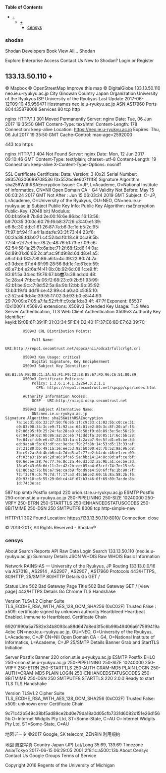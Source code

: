 <!-- markdown-toc start - Don't edit this section. Run M-x markdown-toc-generate-toc again -->
**Table of Contents**

- [-](#-)
    - [+](#)
        - [censys](#censys)

<!-- markdown-toc end -->

### shodan
Shodan Developers Book View All...
Shodan
 
Explore
Enterprise Access
Contact Us
New to Shodan?
Login or Register

133.13.50.110
+
-
© Mapbox © OpenStreetMap Improve this map © DigitalGlobe
133.13.50.110 neo.ie.u-ryukyu.ac.jp
City	Ginowan
Country	Japan
Organization	University of the Ryukyus
ISP	University of the Ryukyus
Last Update	2017-06-12T09:10:46.956471
Hostnames	neo.ie.u-ryukyu.ac.jp
ASN	AS17960
Ports
804435878008
Services
80
tcp
http
 
nginx
HTTP/1.1 301 Moved Permanently
Server: nginx
Date: Tue, 06 Jun 2017 19:35:50 GMT
Content-Type: text/html
Content-Length: 178
Connection: keep-alive
Location: https://neo.ie.u-ryukyu.ac.jp
Expires: Thu, 06 Jul 2017 19:35:50 GMT
Cache-Control: max-age=2592000

443
tcp
https
 
nginx
HTTP/1.1 404 Not Found
Server: nginx
Date: Mon, 12 Jun 2017 09:10:46 GMT
Content-Type: text/plain; charset=utf-8
Content-Length: 19
Connection: keep-alive
X-Content-Type-Options: nosniff

SSL Certificate
Certificate:
    Data:
        Version: 3 (0x2)
        Serial Number: 383576306689708536 (0x552bc9e607f11f8)
    Signature Algorithm: sha256WithRSAEncryption
        Issuer: C=JP, L=Academe, O=National Institute of Informatics, CN=NII Open Domain CA - G4
        Validity
            Not Before: May 15 06:03:24 2017 GMT
            Not After : Jun 15 06:03:24 2019 GMT
        Subject: C=JP, L=Academe, O=University of the Ryukyus, OU=NEO, CN=neo.ie.u-ryukyu.ac.jp
        Subject Public Key Info:
            Public Key Algorithm: rsaEncryption
                Public-Key: (2048 bit)
                Modulus:
                    00:b1:b9:e8:7b:8d:2e:00:16:6e:86:bc:16:13:56:
                    b9:70:35:30:0c:60:79:f6:b8:37:26:c3:40:ef:39:
                    e6:8c:30:dd:c1:61:26:87:7a:b6:3c:1d:b5:2c:95:
                    7f:97:bf:94:11:e4:1a:da:fe:93:3f:73:44:23:f6:
                    00:2a:88:fd:b0:71:c4:52:bd:f0:18:c8:0c:a9:5b:
                    77:f4:e2:f7:ef:bc:78:2c:48:76:b1:73:e7:09:c6:
                    62:54:58:1a:25:7b:6a:be:71:2f:68:f2:d6:14:0a:
                    6d:89:01:d6:66:2c:af:ac:9f:d9:8d:6d:d8:e1:a5:
                    a8:cf:bd:18:57:8f:86:a6:fa:4c:39:22:80:74:7a:
                    e3:3d:ee:67:d4:6f:99:28:56:8d:1c:1e:61:cb:59:
                    d6:e7:b4:e2:6a:f4:41:0b:0b:92:6d:08:1c:e9:ff:
                    83:6f:5a:34:ec:f9:76:67:bb:ab:7a:38:ad:dd:48:
                    3c:28:a4:7f:bc:fa:06:f2:68:23:c0:2b:51:93:99:
                    42:b1:be:9c:c7:8d:52:5a:6a:9b:12:bb:9b:35:92:
                    13:b3:19:fd:dd:f9:ce:42:99:c4:a0:a0:c5:85:10:
                    c2:52:a4:9d:4e:39:55:17:02:3d:93:b0:e8:44:93:
                    29:70:09:e7:05:a7:fa:52:ff:ff:c9:da:1d:a3:4f:
                    47:7f
                Exponent: 65537 (0x10001)
        X509v3 extensions:
            X509v3 Extended Key Usage: 
                TLS Web Server Authentication, TLS Web Client Authentication
            X509v3 Authority Key Identifier: 
                keyid:19:0B:6F:39:1F:31:03:34:5F:E4:D2:40:1F:37:E6:8D:E7:62:39:7C

            X509v3 CRL Distribution Points: 

                Full Name:
                  URI:http://repo1.secomtrust.net/sppca/nii/odca3/fullcrlg4.crl

            X509v3 Key Usage: critical
                Digital Signature, Key Encipherment
            X509v3 Subject Key Identifier: 
                6B:B1:5A:FB:D8:C1:3A:A1:F1:F9:C2:38:B5:67:FD:96:C6:51:00:89
            X509v3 Certificate Policies: 
                Policy: 1.3.6.1.4.1.32264.3.2.1.1
                  CPS: https://repo1.secomtrust.net/spcpp/cps/index.html

            Authority Information Access: 
                OCSP - URI:http://niig4.ocsp.secomtrust.net

            X509v3 Subject Alternative Name: 
                DNS:neo.ie.u-ryukyu.ac.jp
    Signature Algorithm: sha256WithRSAEncryption
         7a:1e:d1:6b:32:27:50:f6:85:1f:c9:33:c1:02:5b:c0:ce:31:
         c0:83:90:34:3c:e9:71:92:ac:64:01:e2:80:3c:8f:20:af:f8:
         b7:86:95:f0:25:24:fa:28:a9:c8:58:f9:d8:89:3e:5e:56:28:
         67:94:59:62:9b:86:a2:2c:eb:71:dd:fa:30:85:17:6c:bb:28:
         7e:04:cf:b0:e6:47:23:53:1a:c1:2a:b7:9e:5f:d1:e5:be:3d:
         ed:9a:a0:5b:63:df:cc:9e:bc:79:2f:8b:14:53:d5:13:33:af:
         37:21:80:b5:49:1a:3e:ee:53:92:b0:00:e3:7b:52:9a:96:d8:
         3b:c9:2a:8d:4b:b6:c4:7d:d5:a2:77:e2:b4:dc:46:e1:ec:09:
         cf:03:a3:1b:a9:2d:a6:9f:a5:5a:bb:14:24:8c:8d:af:ce:bf:
         09:6e:ee:28:7e:77:7e:0c:2a:4e:d3:d2:a5:9b:a1:ce:be:2d:
         18:a9:43:66:6d:11:2c:42:2b:ce:05:a4:63:cf:74:7e:15:d3:
         81:86:a2:76:b8:a7:9e:ca:b9:fb:d9:e4:50:6f:fa:1b:90:7f:
         72:f3:f9:c5:79:7d:ff:17:a3:45:b6:e2:60:1b:8a:58:2b:f6:
         89:93:10:c6:55:29:0d:c4:4f:67:b3:46:0f:69:89:7a:de:8b:
         1d:74:3e:ac
587
tcp
smtp
Postfix smtpd
220 orion.st.ie.u-ryukyu.ac.jp ESMTP Postfix
250-orion.st.ie.u-ryukyu.ac.jp
250-PIPELINING
250-SIZE 10240000
250-VRFY
250-ETRN
250-STARTTLS
250-ENHANCEDSTATUSCODES
250-8BITMIME
250-DSN
250 SMTPUTF8
8008
tcp
http-simple-new
 
 HTTP/1.1 302 Found
Location: https://133.13.50.110:8010/
Connection: close

© 2013-2017, All Rights Reserved - Shodan®

### censys

About
Search
Reports
API
Raw Data
Login
	Search 
133.13.50.110 (neo.ie.u-ryukyu.ac.jp)
 Summary
 Details
 JSON
 WHOIS
 Raw WHOIS
Basic Information

Network
RAINS-AS — University of the Ryukyus, JP
Routing
133.13.0.0/16 via AS7018 , AS2914 , AS2907 , AS2907 , AS17960
Protocols
443/HTTPS, 80/HTTP, 25/SMTP
80/HTTP
 Details   Go
GET /

Status Line
502 Bad Gateway
Page Title
502 Bad Gateway
GET /
[view page]
443/HTTPS
 Details   Go
Chrome TLS Handshake

Version
TLSv1.2
Cipher Suite
TLS_ECDHE_RSA_WITH_AES_128_GCM_SHA256 (0xC02F)
Trusted
False : x509: certificate signed by unknown authority
Heartbleed
Heartbeat Enabled. Immune to Heartbleed.
Certificate Chain

69201990a5a7582e34b8093ca88d647d8ed3f5c6b99b49406a617599419a4cbc 
CN=neo.ie.u-ryukyu.ac.jp, OU=NEO, O=University of the Ryukyus, L=Academe, C=JP 
CN=NII Open Domain CA - G4, O=National Institute of Informatics, L=Academe, C=JP
25/SMTP
 Details
Banner Grab and StartTLS Initiation

Server
Postfix
Banner
220 orion.st.ie.u-ryukyu.ac.jp ESMTP Postfix
EHLO
250-orion.st.ie.u-ryukyu.ac.jp 
250-PIPELINING 
250-SIZE 10240000 
250-VRFY 
250-ETRN 
250-STARTTLS 
250-AUTH CRAM-MD5 PLAIN LOGIN 
250-AUTH=CRAM-MD5 PLAIN LOGIN 
250-ENHANCEDSTATUSCODES 
250-8BITMIME 
250-DSN 
250 SMTPUTF8
STARTTLS
220 2.0.0 Ready to start TLS
TLS Handshake

Version
TLSv1.2
Cipher Suite
TLS_ECDHE_RSA_WITH_AES_128_GCM_SHA256 (0xC02F)
Trusted
False: x509: unknown error
Certificate Chain

9c71c42b549c38bf5ad89ce2bd0e79da18a0d05cfb7331d6082c151e26d1565b 
O=Internet Widgits Pty Ltd, ST=Some-State, C=AU 
O=Internet Widgits Pty Ltd, ST=Some-State, C=AU



地図データ ©2017 Google, SK telecom, ZENRIN
利用規約



地図
航空写真
Country
Japan (JP)
Lat/Long
35.69, 139.69
Timezone
Asia/Tokyo
2017-06-15 06:29:05
2001:2f8:1c:a500::13b
About Censys
Contact Us
Google Groups
Terms of Service

Copyright 2016 Regents of the University of Michigan
